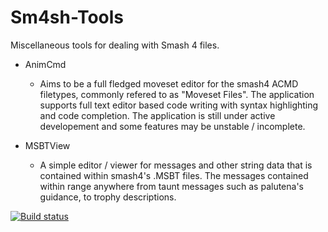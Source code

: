 Sm4sh-Tools
===========

Miscellaneous tools for dealing with Smash 4 files.

- AnimCmd
  - Aims to be a full fledged moveset editor for the smash4 ACMD filetypes, commonly refered to as "Moveset Files". The application supports full text editor based code writing with syntax highlighting and code completion. The application is still under active developement and some features may be unstable / incomplete.

- MSBTView
  - A simple editor / viewer for messages and other string data that is contained within smash4's .MSBT files. The messages contained within range anywhere from taunt messages such as palutena's guidance, to trophy descriptions.

[![Build status](https://ci.appveyor.com/api/projects/status/e6q6vbdgjs4eoop5?svg=true)](https://ci.appveyor.com/project/Sammi-Husky/sm4sh-tools)
